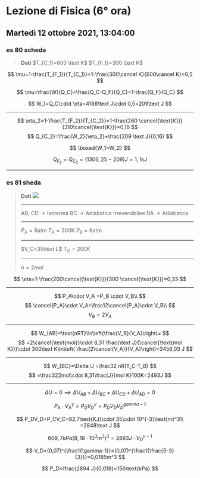 #  Lezione di Fisica (6° ora)
## Martedì 12 ottobre 2021, 13:04:00
### es 80 scheda
> **Dati**
> $T_{C_1}=600 \text K$
> $T_{F_1}=300 \text K$


$$
\mu=1-\frac{T_{F_1}}{T_{C_1}}=1-\frac{300\cancel K}{600\cancel K}=0,5
$$

$$
\mu=\frac{W}{Q_C}=\frac{Q_C-Q_F}{Q_C}=1-\frac{Q_F}{Q_C}
$$



$$
W_1=Q_C\cdot \eta=4188\text J\cdot 0,5=209\text J
$$

---
$$
\eta_2=1-\frac{T_{F_2}}{T_{C_2}}=1-\frac{260 \cancel{\text{K}}}{310\cancel{\text{K}}}=0,16
$$
$$
Q_{C_2}=\frac{W_2}{\eta_2}=\frac{209 \text J}{0,16}
$$


$$
\boxed{W_1=W_2}
$$

$$
Q_{F_2}=Q_{C_2}=(1306,25-209)J=1,1\text{kJ}
$$


---
### es 81 sheda
> **Dati**
> ![](https://i.imgur.com/PF18ljC.jpg)
> 
> ---
> $\text{AB, CD}\to\text{Isoterma}$
> $\text{BC}\to\text{Adiabatica Irreversibilee}$
> $\text{DA}\to\text{Adiabatica}$
> 
> ---
> $P_A=6\text{atm}$
> $T_A=300\text{K}$
> $P_B=6\text{atm}$
> 
> ---
> $V_C=35\text L$
> $T_C=200K$
> 
> ---
> $n=2mol$



$$
\eta=1-\frac{200\cancel{\text{K}}}{300 \cancel{\text{K}}}=0,33
$$

---



$$
P_A\cdot V_A =P_B \cdot V_B\\
$$
$$
\cancel{P_A}\cdot V_A=\frac12\cancel{P_A}\cdot V_B\\
$$
$$
V_B=2V_A
$$

---
$$
W_{AB}=\text{nRT}\ln\left(\frac{V_B}{V_A}\right)=
$$
$$
=2\cancel{\text{mol}}\cdot 8,31 \frac{\text J}{\cancel{\text{mol K}}}\cdot 300\text K\ln\left( \frac{2\cancel{V_A}}{V_A}\right)=3456,03 J
$$

---

$$
W_{BC}=\Delta U =\frac32 nR(T_C-T_B)
$$
$$
=\frac322mol\cdot 8,31\frac{J}{mol K}100K=2493J
$$

---

$$
\Delta U=0 \implies \Delta U_{AB}+\Delta U_{BC}+\Delta U_{CD}+\Delta U_{AD}=0
$$


$$
P_A\cdot V_A^\gamma=P_DV_D^\gamma=P_DV_DV_D^{gamma-1}
$$

$$
P_DV_D=P_CV_C=82,7\text{KJ}\cdot 35\cdot 10^{-3}\text{m}^3\\
=2848\text J
$$


$$
609,7kPa(8,18\cdot 10^3m^3)^3=2893J\cdot V_D^{\gamma-1}
$$


$$
V_D=(0,07)^{\frac1{\gamma-1}}=(0,07)^{\frac1{\frac{5-3}{3}}}=0,0185m^3
$$

$$
P_D=\frac{2894 J}{0,018}=156\text{kPa}
$$

<!--stackedit_data:
eyJoaXN0b3J5IjpbNzQ5NjczODM2LDE3NjU5MzQ5MjQsLTIyNj
QxMzA0MF19
-->